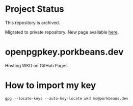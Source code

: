 # Project Status
This repository is archived.

Migrated to private repository.
New page available [here](https://openpgpkey.porkbeans.dev/).

# openpgpkey.porkbeans.dev
Hosting WKD on GitHub Pages

# How to import my key
```shell
gpg --locate-keys --auto-key-locate wkd me@porkbeans.dev
```
